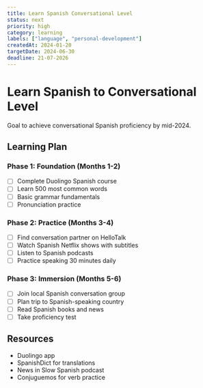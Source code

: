 ```yaml
---
title: Learn Spanish Conversational Level
status: next
priority: high
category: learning
labels: ["language", "personal-development"]
createdAt: 2024-01-20
targetDate: 2024-06-30
deadline: 21-07-2026
---
```


# Learn Spanish to Conversational Level

Goal to achieve conversational Spanish proficiency by mid-2024.

## Learning Plan

### Phase 1: Foundation (Months 1-2)
- [ ] Complete Duolingo Spanish course
- [ ] Learn 500 most common words
- [ ] Basic grammar fundamentals
- [ ] Pronunciation practice

### Phase 2: Practice (Months 3-4)
- [ ] Find conversation partner on HelloTalk
- [ ] Watch Spanish Netflix shows with subtitles
- [ ] Listen to Spanish podcasts
- [ ] Practice speaking 30 minutes daily

### Phase 3: Immersion (Months 5-6)
- [ ] Join local Spanish conversation group
- [ ] Plan trip to Spanish-speaking country
- [ ] Read Spanish books and news
- [ ] Take proficiency test

## Resources

- Duolingo app
- SpanishDict for translations
- News in Slow Spanish podcast
- Conjuguemos for verb practice
